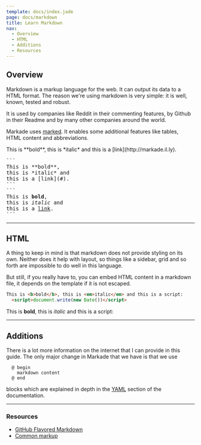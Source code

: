 ```yaml
---
template: docs/index.jade
page: docs/markdown
title: Learn Markdown
nav:
  - Overview
  - HTML
  - Additions
  - Resources
---
```

## Overview

Markdown is a markup language for the web. It can output its data to a HTML format.
The reason we're using markdown is very simple: it is well, known, tested and robust.

It is used by companies like Reddit in their commenting features, by Github in their Readme
and by many other companies around the world.

Markade uses [marked](https://github.com/chjj/marked).
It enables some additional features like tables, HTML content and abbreviations.


<div class='terminal group'>
<div class="title">This is **bold**, this is *italic* and this is a [link](http://markade.il.ly).</div><pre class="markdown shell">
```
This is **bold**,
this is *italic* and
this is a [link](#).
```
```
This is <strong>bold</strong>,
this is <em>italic</em> and
this is a <a href="#">link</a>.
```
</pre></div>

---

## HTML

A thing to keep in mind is that markdown does not provide styling on its own.
Neither does it help with layout, so things like a sidebar, grid and so forth
are impossible to do well in this language.

But still, if you really have to, you can embed HTML content in a markdown file,
it depends on the template if it is not escaped.

```markdown
This is <b>bold</b>, this is <em>italic</em> and this is a script:
  <script>document.write(new Date())</script>
```

This is <b>bold</b>, this is <em>italic</em> and this is a script:
<script>document.write(new Date())</script>

---

## Additions

There is a lot more information on the internet that I can provide in this guide.
The only major change in Markade that we have is that we use 
````
  @ begin
    markdown content
  @ end
````
blocks
which are explained in depth in the [YAML](/docs/yaml.html) section of the documentation.

---

### Resources

* [GitHub Flavored Markdown](https://help.github.com/articles/github-flavored-markdown/)
* [Common markup](https://gist.github.com/dupuy/1855764)